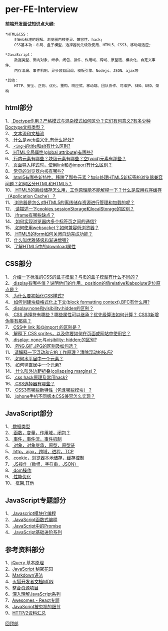<a name='回顶部'></a>  
# per-FE-Interview 

**前端开发面试知识点大纲:**
	
	*HTML&CSS：
		对Web标准的理解、浏览器内核差异、兼容性、hack;
		CSS基本功：布局、盒子模型、选择器优先级及使用、HTML5、CSS3、移动端适应;

	*JavaScript：
		数据类型、面向对象、继承、闭包、插件、作用域、跨域、原型链、模块化、自定义事件、
		内存泄漏、事件机制、异步装载回调、模板引擎、Nodejs、JSON、ajax等

	*其他：
		HTTP、安全、正则、优化、重构、响应式、移动端、团队协作、可维护、SEO、UED、架构 	
		
  
## html部分  
1、<a href="https://github.com/Docyue/per-FE-Interview/blob/master/html部分的问题及答案.md#1"  target='_blank'>
Doctype作用？严格模式与混杂模式如何区分？它们有何意义?有多少种Doctype文档类型？</a>  
2、<a href="https://github.com/Docyue/per-FE-Interview/blob/master/html部分的问题及答案.md#2"  target='_blank'>
文本流和文档流</a>     
3、<a href="https://github.com/Docyue/per-FE-Interview/blob/master/html部分的问题及答案.md#3"  target='_blank'>
什么是web语义化,有什么好处?</a>    
4、<a href="https://github.com/Docyue/per-FE-Interview/blob/master/html部分的问题及答案.md#4"  target='_blank'>
`<img>`的title和alt有什么区别?</a>   
5、<a href="https://github.com/Docyue/per-FE-Interview/blob/master/html部分的问题及答案.md#5"  target='_blank'>
HTML全局属性(global attribute)有哪些?</a>  
6、<a href="https://github.com/Docyue/per-FE-Interview/blob/master/html部分的问题及答案.md#6"  target='_blank'>
行内元素有哪些？块级元素有哪些？空(void)元素有那些？</a>  
7、<a href="https://github.com/Docyue/per-FE-Interview/blob/master/html部分的问题及答案.md#7"  target='_blank'>
页面导入样式时，使用link和@import有什么区别？</a>  
8、<a href="https://github.com/Docyue/per-FE-Interview/blob/master/html部分的问题及答案.md#8"  target='_blank'>
常见的浏览器内核有哪些?</a>   
9、<a href="https://github.com/Docyue/per-FE-Interview/blob/master/html部分的问题及答案.md#9"  target='_blank'>
html5有哪些新特性、移除了那些元素？如何处理HTML5新标签的浏览器兼容问题？如何区分HTML和HTML5？</a>  
10、<a href="https://github.com/Docyue/per-FE-Interview/blob/master/html部分的问题及答案.md#10"  target='_blank'>
HTML5的离线储存怎么用，工作原理能不能解释一下？什么是应用程序缓存（Application Cache）？</a>  
11、<a href="https://github.com/Docyue/per-FE-Interview/blob/master/html部分的问题及答案.md#11"  target='_blank'>
浏览器是怎么对HTML5的离线储存资源进行管理和加载的呢？</a>  
12、<a href="https://github.com/Docyue/per-FE-Interview/blob/master/html部分的问题及答案.md#12"  target='_blank'>
请描述一下cookies,sessionStorage和localStorage的区别？</a>  
13、<a href="https://github.com/Docyue/per-FE-Interview/blob/master/html部分的问题及答案.md#13"  target='_blank'>
iframe有哪些缺点？</a>  
14、<a href="https://github.com/Docyue/per-FE-Interview/blob/master/html部分的问题及答案.md#14"  target='_blank'>
如何实现浏览器内多个标签页之间的通信? </a>   
15、<a href="https://github.com/Docyue/per-FE-Interview/blob/master/html部分的问题及答案.md#15"  target='_blank'>
如何使用websocket？如何兼容低浏览器？</a>   
16、<a href="https://github.com/Docyue/per-FE-Interview/blob/master/html部分的问题及答案.md#16"  target='_blank'>
HTML5的form如何关闭自动完成功能？</a>   
17、<a href="https://github.com/Docyue/per-FE-Interview/blob/master/html部分的问题及答案.md#17"  target='_blank'>什么叫优雅降级和渐进增强? </a>  
18、<a href="https://github.com/Docyue/per-FE-Interview/blob/master/html部分的问题及答案.md#18"  target='_blank'>了解HTML5中的download属性</a>  
  
## CSS部分
1、<a href="https://github.com/Docyue/per-FE-Interview/blob/master/css部分的问题及答案.md#1"  target='_blank'>
介绍一下标准的CSS的盒子模型？与IE的盒子模型有什么不同的？</a>  
2、<a href="https://github.com/Docyue/per-FE-Interview/blob/master/css部分的问题及答案.md#2"  target='_blank'>
display有哪些值？说明他们的作用。position的值relative和absolute定位原点是？</a>  
3、<a href="https://github.com/Docyue/per-FE-Interview/blob/master/css部分的问题及答案.md#3"  target='_blank'>
为什么要初始化CSS样式?</a>  
4、<a href="https://github.com/Docyue/per-FE-Interview/blob/master/css部分的问题及答案.md#4"  target='_blank'>
如何创建块级格式化上下文(block formatting context),BFC有什么用?</a>  
5、<a href="https://github.com/Docyue/per-FE-Interview/blob/master/css部分的问题及答案.md#5"  target='_blank'>
display:none和visibility:hidden的区别？</a>  
6、<a href="https://github.com/Docyue/per-FE-Interview/blob/master/css部分的问题及答案.md#6"  target='_blank'>
CSS 选择符有哪些？哪些属性可以继承？优先级算法如何计算？ CSS3新增伪类有那些？ </a>  
7、<a href="https://github.com/Docyue/per-FE-Interview/blob/master/css部分的问题及答案.md#7"  target='_blank'>
CSS中 link 和@import 的区别是？</a>  
8、<a href="https://github.com/Docyue/per-FE-Interview/blob/master/css部分的问题及答案.md#8"  target='_blank'>
解释下 CSS sprites，以及你要如何在页面或网站中使用它？</a>  
9、<a href="https://github.com/Docyue/per-FE-Interview/blob/master/css部分的问题及答案.md#9"  target='_blank'>
display: none;与visibility: hidden;的区别?</a>  
10、<a href="https://github.com/Docyue/per-FE-Interview/blob/master/css部分的问题及答案.md#10"  target='_blank'>
PNG,GIF,JPG的区别及如何选？</a>  
11、<a href="https://github.com/Docyue/per-FE-Interview/blob/master/css部分的问题及答案.md#11"  target='_blank'>
请解释一下浮动和它的工作原理？清除浮动的技巧?</a>  
12、<a href="https://github.com/Docyue/per-FE-Interview/blob/master/css部分的问题及答案.md#12"  target='_blank'>
如何水平居中一个元素？</a>  
13、<a href="https://github.com/Docyue/per-FE-Interview/blob/master/css部分的问题及答案.md#13"  target='_blank'>
如何竖直居中一个元素?</a>  
14、<a href="https://github.com/Docyue/per-FE-Interview/blob/master/css部分的问题及答案.md#14"  target='_blank'>
什么叫外边距折叠(collapsing margins)？</a>  
15、<a href="https://github.com/Docyue/per-FE-Interview/blob/master/css部分的问题及答案.md#15"  target='_blank'>
css hack原理及常用hack?</a>  
16、<a href="https://github.com/Docyue/per-FE-Interview/blob/master/css部分的问题及答案.md#16"  target='_blank'>
CSS选择器有哪些？</a>  
17、<a href="https://github.com/Docyue/per-FE-Interview/blob/master/css部分的问题及答案.md#17"  target='_blank'>
CSS3有哪些新特性（包含哪些模块）？</a>  
18、<a href="https://github.com/Docyue/per-FE-Interview/blob/master/css部分的问题及答案.md#18"  target='_blank'>
iphone手机不同版本CSS兼容怎么实现？</a>   

## JavaScript部分  
1、<a href="https://github.com/Docyue/per-FE-Interview/blob/master/javascript部分的问题及答案.md#h1"  target='_blank'>
数据类型</a>  
2、<a href="https://github.com/Docyue/per-FE-Interview/blob/master/javascript部分的问题及答案.md#h2"  target='_blank'>
函数，变量，作用域，闭包？</a>  
3、<a href="https://github.com/Docyue/per-FE-Interview/blob/master/javascript部分的问题及答案.md#h3"  target='_blank'>
事件，事件流，事件机制</a>  
4、<a href="https://github.com/Docyue/per-FE-Interview/blob/master/javascript部分的问题及答案.md#h4"  target='_blank'>
对象，对象继承，原型，原型链</a>  
5、<a href="https://github.com/Docyue/per-FE-Interview/blob/master/javascript部分的问题及答案.md#h5"  target='_blank'>
http，ajax，跨域，进程，TCP</a>  
6、<a href="https://github.com/Docyue/per-FE-Interview/blob/master/javascript部分的问题及答案.md#h6"  target='_blank'>
cookie，浏览器本地储存，缓存控制</a>  
7、<a href="https://github.com/Docyue/per-FE-Interview/blob/master/javascript部分的问题及答案.md#h7"  target='_blank'>
JS操作（数组，字符串，JSON）</a>  
8、<a href="https://github.com/Docyue/per-FE-Interview/blob/master/javascript部分的问题及答案.md#h8"  target='_blank'>
dom操作</a>  
9、<a href="https://github.com/Docyue/per-FE-Interview/blob/master/javascript部分的问题及答案.md#h9"  target='_blank'>
性能优化</a>  
10、<a href="https://github.com/Docyue/per-FE-Interview/blob/master/javascript部分的问题及答案.md#h10"  target='_blank'>
框架,其他</a>   
  
## JavaScript专题部分  
1、<a href="https://github.com/Docyue/per-FE-Interview/blob/master/JavaScript专题部分.md#1"  target='_blank'>
Javascript模块化编程</a>  
2、<a href="https://github.com/Docyue/per-FE-Interview/blob/master/JavaScript专题部分.md#2"  target='_blank'>
JavaScript函数式编程</a>  
3、<a href="https://github.com/Docyue/per-FE-Interview/blob/master/JavaScript专题部分.md#3"  target='_blank'>
JavaScript中的Promise</a>  
4、<a href="https://github.com/Docyue/per-FE-Interview/blob/master/JavaScript专题部分.md#4"  target='_blank'>
JavaScript基础进阶系列</a>  
  
## 参考资料部分  
1、<a href="http://docs.huihoo.com/jquery/jquery-fundamentals/zh-cn/index.html" target='_blank'>jQuery 基本原理</a>  
2、<a href="http://bonsaiden.github.io/JavaScript-Garden/zh/" target='_blank'>JavaScript 秘密花园</a>  
3、<a href="http://www.appinn.com/markdown/#philosophy" target='_blank'>Markdown语法</a>  
4、<a href="https://developer.mozilla.org/zh-CN/docs/Web/JavaScript" target='_blank'>火狐开发者文档MDN</a>  
5、<a href="https://github.com/paddingme/front-end-collect" target='_blank'>整合资源项目</a>   
6、<a href="http://www.cnblogs.com/TomXu/archive/2011/12/15/2288411.html" target='_blank'>深入理解JavaScript系列</a>  
7、<a href="https://www.awesomes.cn/subject/react" target='_blank'>Awesomes - React专题</a>  
8、<a href="http://www.barretlee.com/blog/2016/04/18/javascript-detail/" target='_blank'>JavaScript被忽视的细节</a>  
9、<a href="https://imququ.com/post/http2-resource.html" target='_blank'>HTTP/2资料汇总</a>


[回顶部](#回顶部)


